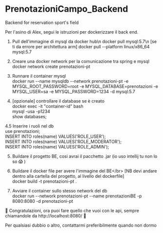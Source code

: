 # PrenotazioniCampo_Backend
Backend for reservation sport's field

Per l'asino di Alex, segui le istruzioni per dockerizzare il back end.</br>

1. Pull dell'immagine di mysql da docker hub\n
  docker pull mysql:5.7\n
  [se ti da errore per architettura arm] docker pull --platform linux/x86_64 mysql:5.7</br>

2. Creare una docker network per la comunicazione tra spring e mysql</br>
  docker network create prenotazioni-pt</br>
  
3. Runnare il container mysql</br>
  docker run --name mysqldb --network prenotazioni-pt -e MYSQL_ROOT_PASSWORD=root -e MYSQL_DATABASE=prenotazioni -e MYSQL_USER=sa -e MYSQL_PASSWORD=1234 -d mysql:5.7</br>

4. [opzionale] controllare il database se è creato</br>
  docker exec -it "container-id" bash</br>
  mysql -usa -p1234</br>
  show databases;</br>
  
4.5 Inserire i ruoli nel db</br>
  use prenotazioni;</br>
  INSERT INTO roles(name) VALUES('ROLE_USER');</br>
  INSERT INTO roles(name) VALUES('ROLE_MODERATOR');</br>
  INSERT INTO roles(name) VALUES('ROLE_ADMIN');</br>

5. Buildare il progetto BE, cosi avrai il pacchetto .jar (io uso intellij tu non lo so 😱 )</br>

6. Buildare il docker file per avere l'immagine del BE\</br>
  [NB devi andare dentro alla cartella del progetto, al livello del dockerfile]</br>
  docker build -t prenotazioni-pt . </br>
  
7. Avviare il container sullo stesso network del db</br>
  docker run --network prenotazioni-pt --name prenotazioniBE -p 8080:8080 -d prenotazioni-pt</br>

🥳 Congratulazioni, ora puoi fare quello che vuoi con le api, sempre chiamandole da http://localhost:8080/ 🥳</br>

Per qualsiasi dubbio o altro, contattarmi preferibilmente quando non dormo</br>
